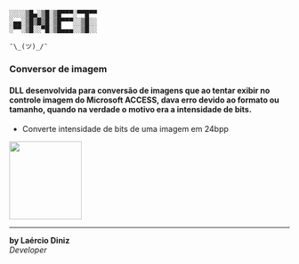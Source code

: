 ```
░░░░▒█▄░▒█░▒█▀▀▀░▀▀█▀▀
░▄▄░▒█▒█▒█░▒█▀▀▀░░▒█░░
░▀▀░▒█░░▀█░▒█▄▄▄░░▒█░░

¯\_(ツ)_/¯
```

### Conversor de imagem

#### DLL desenvolvida para conversão de imagens que ao tentar exibir no controle imagem do Microsoft ACCESS, dava erro devido ao formato ou tamanho, quando na verdade o motivo era a intensidade de bits.

- Converte intensidade de bits de uma imagem em 24bpp


<img src="https://media0.giphy.com/media/ES4Vcv8zWfIt2/giphy.gif?cid=790b7611aa460c718bc76e023d80befba28c9a86c1264206&rid=giphy.gif&ct=g" height="140" width="130">

----
**by Laércio Diniz** <br>
*Developer*

